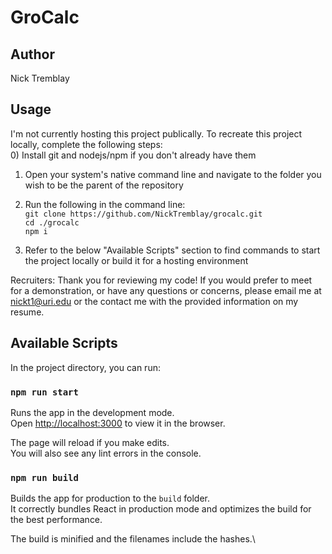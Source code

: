 # GroCalc 

## Author 

Nick Tremblay

## Usage 

I'm not currently hosting this project publically. To recreate this project locally, complete the following steps:\
0) Install git and nodejs/npm if you don't already have them
1) Open your system's native command line and navigate to the folder you wish to be the parent of the repository 
2) Run the following in the command line:\
`git clone https://github.com/NickTremblay/grocalc.git`\
`cd ./grocalc`\
`npm i`

3) Refer to the below "Available Scripts" section to find commands to start the project locally or build it for a hosting environment 

Recruiters: Thank you for reviewing my code! If you would prefer to meet for a demonstration, or have any questions or concerns, please email me at nickt1@uri.edu or the contact me with the provided information on my resume.  

## Available Scripts

In the project directory, you can run:

### `npm run start`

Runs the app in the development mode.\
Open [http://localhost:3000](http://localhost:3000) to view it in the browser.

The page will reload if you make edits.\
You will also see any lint errors in the console.

### `npm run build`

Builds the app for production to the `build` folder.\
It correctly bundles React in production mode and optimizes the build for the best performance.

The build is minified and the filenames include the hashes.\
